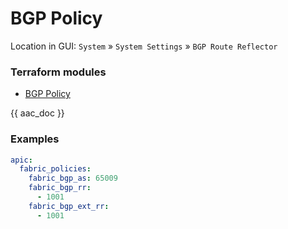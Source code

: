 # BGP Policy

Location in GUI:
`System` » `System Settings` » `BGP Route Reflector`

### Terraform modules

* [BGP Policy](https://registry.terraform.io/modules/netascode/bgp-policy/aci/latest)

{{ aac_doc }}

### Examples

```yaml
apic:
  fabric_policies:
    fabric_bgp_as: 65009
    fabric_bgp_rr:
      - 1001
    fabric_bgp_ext_rr:
      - 1001
```
